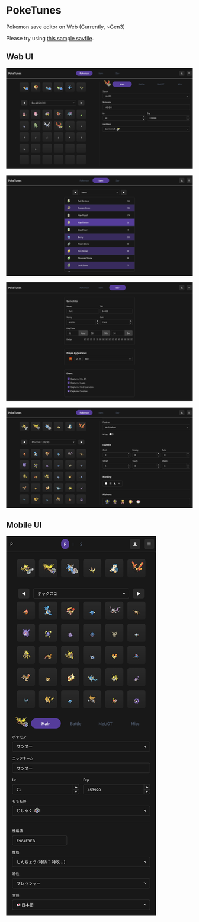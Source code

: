 # PokeTunes

Pokemon save editor on Web (Currently, ~Gen3)

Please try using [this sample savfile](./images/sample.sav).

## Web UI

![Web0](./images/web0.webp)

![Web1](./images/web1.webp)

![Web2](./images/web2.webp)

![Web4](./images/web4.webp)

## Mobile UI

![Mobile0](./images/mobile0.webp)

